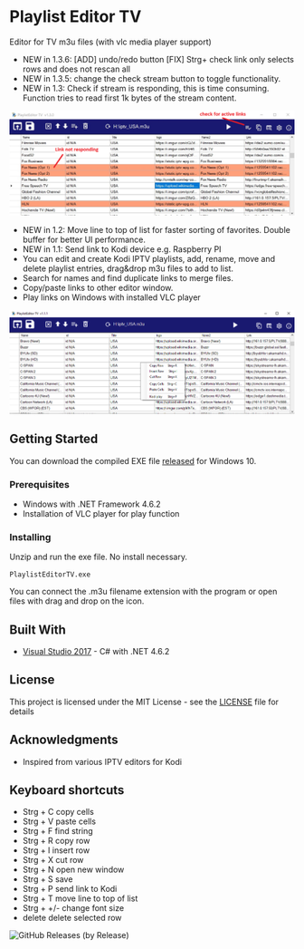 
# Playlist Editor TV
Editor for TV m3u files (with vlc media player support)

- NEW in 1.3.6: [ADD] undo/redo button [FIX] Strg+ check link only selects rows and does not rescan all
- NEW in 1.3.5: change the check stream button to toggle functionality. 
- NEW in 1.3: Check if stream is responding, this is time consuming. Function tries to read first 1k bytes of the stream content.

![UI](KodiPlaylistEditorTV1.3a.PNG)

- NEW in 1.2: Move line to top of list for faster sorting of favorites. Double buffer for better UI performance.
- NEW in 1.1: Send link to Kodi device e.g. Raspberry PI
- You can edit and create Kodi IPTV playlists, add, rename, move and delete playlist entries, drag&drop m3u files to add to list. 
- Search for names and find duplicate links to merge files. 
- Copy/paste links to other editor window. 
- Play links on Windows with installed VLC player 


![UI](playlisteditTV1.png)

## Getting Started

You can download the compiled EXE file [released](https://github.com/Isayso/PlaylistEditorTV/releases) for Windows 10.  


### Prerequisites

- Windows with .NET Framework 4.6.2
- Installation of VLC player for play function 


### Installing

Unzip and run the exe file. No install necessary.


```
PlaylistEditorTV.exe
```


You can connect the .m3u filename extension with the program or open files with drag and drop on the icon.


## Built With

* [Visual Studio 2017](https://visualstudio.microsoft.com/) - C# with .NET 4.6.2


## License

This project is licensed under the MIT License - see the [LICENSE](LICENSE) file for details

## Acknowledgments

* Inspired from various IPTV editors for Kodi

## Keyboard shortcuts
- Strg + C copy cells
- Strg + V paste cells
- Strg + F find string
- Strg + R copy row
- Strg + I insert row
- Strg + X cut row
- Strg + N open new window
- Strg + S save
- Strg + P send link to Kodi
- Strg + T move line to top of list
- Strg + +/- change font size
- delete delete selected row


![GitHub Releases (by Release)](https://img.shields.io/github/downloads/Isayso/PlaylistEditorTV/v1.3.6/total)
